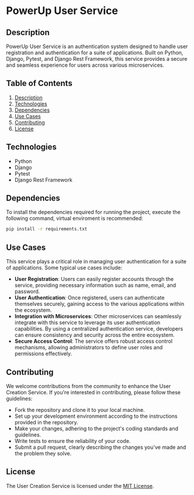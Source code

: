# PowerUp User Service

## Description
PowerUp User Service is an authentication system designed to handle user registration and authentication for a suite of applications. Built on Python, Django, Pytest, and Django Rest Framework, this service provides a secure and seamless experience for users across various microservices.

## Table of Contents
1. [Description](#description)
2. [Technologies](#technologies)
3. [Dependencies](#dependencies)
4. [Use Cases](#use-cases)
5. [Contributing](#contributing)
6. [License](#license)

## Technologies
- Python
- Django
- Pytest
- Django Rest Framework

## Dependencies
To install the dependencies required for running the project, execute the following command, virtual enviroment is recommended:

```bash
pip install -r requirements.txt
```

## Use Cases
This service plays a critical role in managing user authentication for a suite of applications. Some typical use cases include:

- **User Registration**: Users can easily register accounts through the service, providing necessary information such as name, email, and password.
- **User Authentication**: Once registered, users can authenticate themselves securely, gaining access to the various applications within the ecosystem.
- **Integration with Microservices**: Other microservices can seamlessly integrate with this service to leverage its user authentication capabilities. By using a centralized authentication service, developers can ensure consistency and security across the entire ecosystem.
- **Secure Access Control**: The service offers robust access control mechanisms, allowing administrators to define user roles and permissions effectively.

## Contributing
We welcome contributions from the community to enhance the User Creation Service. If you're interested in contributing, please follow these guidelines:
- Fork the repository and clone it to your local machine.
- Set up your development environment according to the instructions provided in the repository.
- Make your changes, adhering to the project's coding standards and guidelines.
- Write tests to ensure the reliability of your code.
- Submit a pull request, clearly describing the changes you've made and the problem they solve.

## License
The User Creation Service is licensed under the [MIT License](LICENSE).
